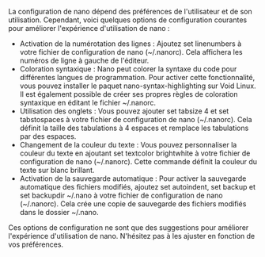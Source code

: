 La configuration de nano dépend des préférences de l'utilisateur et de son utilisation. Cependant, voici quelques options de configuration courantes pour améliorer l'expérience d'utilisation de nano :
- Activation de la numérotation des lignes : Ajoutez set linenumbers à votre fichier de configuration de nano (~/.nanorc). Cela affichera les numéros de ligne à gauche de l'éditeur.
- Coloration syntaxique : Nano peut colorer la syntaxe du code pour différentes langues de programmation. Pour activer cette fonctionnalité, vous pouvez installer le paquet nano-syntax-highlighting sur Void Linux. Il est également possible de créer ses propres règles de coloration syntaxique en éditant le fichier ~/.nanorc.
- Utilisation des onglets : Vous pouvez ajouter set tabsize 4 et set tabstospaces à votre fichier de configuration de nano (~/.nanorc). Cela définit la taille des tabulations à 4 espaces et remplace les tabulations par des espaces.
- Changement de la couleur du texte : Vous pouvez personnaliser la couleur du texte en ajoutant set textcolor brightwhite à votre fichier de configuration de nano (~/.nanorc). Cette commande définit la couleur du texte sur blanc brillant.
- Activation de la sauvegarde automatique : Pour activer la sauvegarde automatique des fichiers modifiés, ajoutez set autoindent, set backup et set backupdir ~/.nano à votre fichier de configuration de nano (~/.nanorc). Cela crée une copie de sauvegarde des fichiers modifiés dans le dossier ~/.nano.

Ces options de configuration ne sont que des suggestions pour améliorer l'expérience d'utilisation de nano. N'hésitez pas à les ajuster en fonction de vos préférences.
